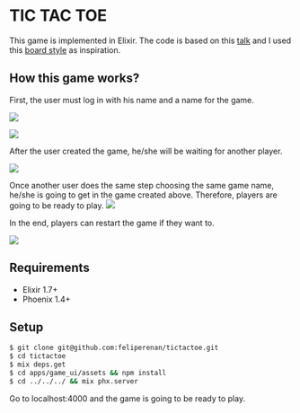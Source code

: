 # TIC TAC TOE
This game is implemented in Elixir. The code is based on this [talk](https://speakerdeck.com/ventsislaf/building-multiplayer-real-time-game-with-elixir-and-phoenix) and I used this [board style](https://codepen.io/ziga-miklic/pen/Fagmh) as inspiration.

## How this game works?

First, the user must log in with his name and a name for the game.

![](https://github.com/feliperenan/tictactoe/blob/master/screenshots/1-log-in.png)

![](https://github.com/feliperenan/tictactoe/blob/master/screenshots/2-game-name.png)

After the user created the game, he/she will be waiting for another player.

![](https://github.com/feliperenan/tictactoe/blob/master/screenshots/3-waiting-player.png)

Once another user does the same step choosing the same game name, he/she is going to get in the game created above. Therefore, players are going to be ready to play.
![](https://github.com/feliperenan/tictactoe/blob/master/screenshots/4-board.png)

In the end, players can restart the game if they want to.

![](https://github.com/feliperenan/tictactoe/blob/master/screenshots/5-end-game.png)

## Requirements
- Elixir 1.7+
- Phoenix 1.4+

## Setup
```bash
$ git clone git@github.com:feliperenan/tictactoe.git
$ cd tictactoe
$ mix deps.get
$ cd apps/game_ui/assets && npm install
$ cd ../../../ && mix phx.server
```

Go to localhost:4000 and the game is going to be ready to play.
